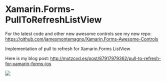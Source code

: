Xamarin.Forms-PullToRefreshListView
===================================

For the latest code and other new awesome controls see my new repo: https://github.com/jamesmontemagno/Xamarin.Forms-Awesome-Controls

Implementation of pull to refresh for Xamarin.Forms ListView

Here is my blog post: http://motzcod.es/post/87917979362/pull-to-refresh-for-xamarin-forms-ios

![](http://media.tumblr.com/17eab5ba12a6f1a4118cb4dc7c69eaea/tumblr_inline_n6pnwfAhsD1qzumo9.png)
